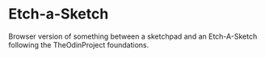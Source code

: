 # Etch-a-Sketch
Browser version of something between a sketchpad and an Etch-A-Sketch following the TheOdinProject foundations.
